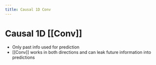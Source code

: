 ```yaml
---
title: Causal 1D Conv
---
```


# Causal 1D [[Conv]]
- Only past info used for prediction
- [[Conv]] works in both directions and can leak future information into predictions
























